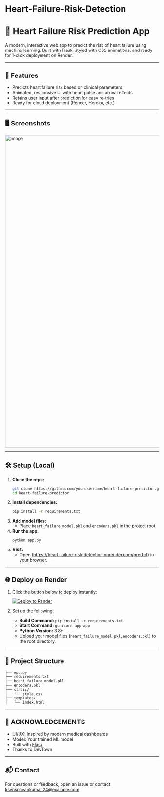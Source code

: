 # Heart-Failure-Risk-Detection
# 💓 Heart Failure Risk Prediction App



A modern, interactive web app to predict the risk of heart failure using machine learning. Built with Flask, styled with CSS animations, and ready for 1-click deployment on Render.

---

## 🚀 Features
- Predicts heart failure risk based on clinical parameters
- Animated, responsive UI with heart pulse and arrival effects
- Retains user input after prediction for easy re-tries
- Ready for cloud deployment (Render, Heroku, etc.)

---

## 🖥️ Screenshots

<img width="1923" height="1019" alt="image" src="https://github.com/user-attachments/assets/20f92c02-7dcd-438c-94b7-fc2515e0f4d4" />

---

## 🛠️ Setup (Local)

1. **Clone the repo:**
   ```bash
   git clone https://github.com/yourusername/heart-failure-predictor.git
   cd heart-failure-predictor
   ```
2. **Install dependencies:**
   ```bash
   pip install -r requirements.txt
   ```
3. **Add model files:**
   - Place `heart_failure_model.pkl` and `encoders.pkl` in the project root.
4. **Run the app:**
   ```bash
   python app.py
   ```
5. **Visit:**
   - Open (https://heart-failure-risk-detection.onrender.com/predict) in your browser.

---

## 🌐 Deploy on Render

1. Click the button below to deploy instantly:
   
   [![Deploy to Render](https://render.com/images/deploy-to-render-button.svg)](https://render.com/deploy)

2. Set up the following:
   - **Build Command:** `pip install -r requirements.txt`
   - **Start Command:** `gunicorn app:app`
   - **Python Version:** 3.8+
   - Upload your model files (`heart_failure_model.pkl`, `encoders.pkl`) to the root directory.

---

## 📄 Project Structure
```
├── app.py
├── requirements.txt
├── heart_failure_model.pkl
├── encoders.pkl
├── static/
│   └── style.css
├── templates/
│   └── index.html
```

---

## 🤝 ACKNOWLEDGEMENTS
- UI/UX: Inspired by modern medical dashboards
- Model: Your trained ML model
- Built with [Flask](https://flask.palletsprojects.com/)
- Thanks to DevTown

---

## 📬 Contact
For questions or feedback, open an issue or contact [ksvnspavankumar.24@example.com](mailto:ksvnspavankumar.24@gmail.com@example.com) 

